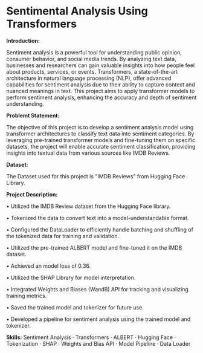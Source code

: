 # Sentimental Analysis Using Transformers

**Introduction:**

Sentiment analysis is a powerful tool for understanding public opinion, consumer behavior, and social media trends. By analyzing text data, businesses and researchers can gain valuable insights into how people feel about products, services, or events. Transformers, a state-of-the-art architecture in natural language processing (NLP), offer advanced capabilities for sentiment analysis due to their ability to capture context and nuanced meanings in text. This project aims to apply transformer models to perform sentiment analysis, enhancing the accuracy and depth of sentiment understanding.

**Problemt Statement:**

The objective of this project is to develop a sentiment analysis model using transformer architectures to classify text data into sentiment categories. By leveraging pre-trained transformer models and fine-tuning them on specific datasets, the project will enable accurate sentiment classification, providing insights into textual data from various sources like IMDB Reviews.

**Dataset:**

The Dataset used for this project is "IMDB Reviews" from Hugging Face Library.

**Project Description:**

• Utilized the IMDB Review dataset from the Hugging Face library.

• Tokenized the data to convert text into a model-understandable format.

• Configured the DataLoader to efficiently handle batching and shuffling of the tokenized data for training and validation.

• Utilized the pre-trained ALBERT model and fine-tuned it on the IMDB dataset.

• Achieved an model loss of 0.36.

• Utilized the SHAP Library for model interpretation.

• Integrated Weights and Biases (WandB) API for tracking and visualizing training metrics.

• Saved the trained model and tokenizer for future use.

• Developed a pipeline for sentiment analysis using the trained model and tokenizer.

**Skills:** Sentiment Analysis · Transformers · ALBERT · Hugging Face · Tokenization · SHAP · Weights and Bias API · Model Pipeline · Data Loader
